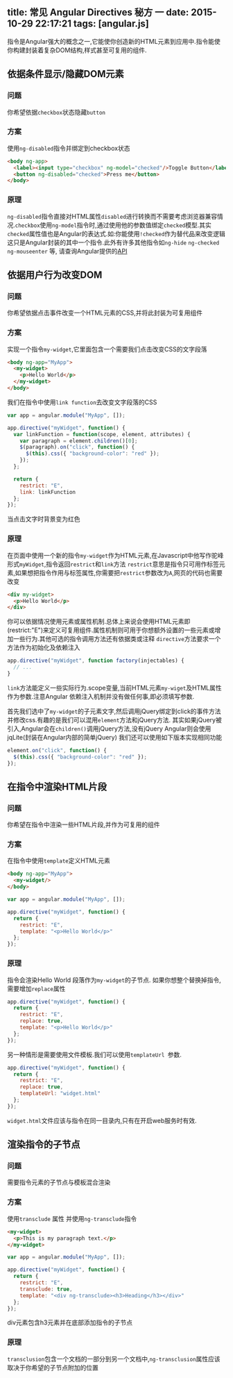 title: 常见 Angular Directives 秘方 一
date: 2015-10-29 22:17:21
tags: [angular.js]
---

指令是Angular强大的概念之一,它能使你创造新的HTML元素到应用中.指令能使你构建封装着复杂DOM结构,样式甚至可复用的组件.

<!-- more -->

## 依据条件显示/隐藏DOM元素

### 问题
你希望依据`checkbox`状态隐藏`button`

### 方案
使用`ng-disabled`指令并绑定到checkbox状态
```html
<body ng-app>
  <label><input type="checkbox" ng-model="checked"/>Toggle Button</label>
  <button ng-disabled="checked">Press me</button>
</body>
```

### 原理
`ng-disabled`指令直接对HTML属性`disabled`进行转换而不需要考虑浏览器兼容情况.`checkbox`使用`ng-model`指令时,通过使用他的参数值绑定`checked`模型.其实`checked`属性值也是Angular的表达式.如:你能使用`!checked`作为替代品来改变逻辑
这只是Angular封装的其中一个指令.此外有许多其他指令如`ng-hide` `ng-checked` `ng-mouseenter` 等, 请查询Angular提供的[API](https://docs.angularjs.org/api)

## 依据用户行为改变DOM

### 问题
你希望依据点击事件改变一个HTML元素的CSS,并将此封装为可复用组件

### 方案
实现一个指令`my-widget`,它里面包含一个需要我们点击改变CSS的文字段落
```html
<body ng-app="MyApp">
  <my-widget>
    <p>Hello World</p>
  </my-widget>
</body>
```
我们在指令中使用`link function`去改变文字段落的CSS
```js
var app = angular.module("MyApp", []);

app.directive("myWidget", function() {
  var linkFunction = function(scope, element, attributes) {
    var paragraph = element.children()[0];
    $(paragraph).on("click", function() {
      $(this).css({ "background-color": "red" });
    });
  };

  return {
    restrict: "E",
    link: linkFunction
  };
});
```
当点击文字时背景变为红色

### 原理
在页面中使用一个新的指令`my-widget`作为HTML元素,在Javascript中他写作驼峰形式`myWidget`,指令返回`restrict`和`link`方法
`restrict`意思是指令只可用作标签元素,如果想把指令作用与标签属性,你需要把`restrict`参数改为`A`,网页的代码也需要改变
```html
<div my-widget>
  <p>Hello World</p>
</div>
```
你可以依据情况使用元素或属性机制.总体上来说会使用HTML元素即(restrict:"E")来定义可复用组件.属性机制则可用于你想额外设置的一些元素或增加一些行为.其他可选的指令调用方法还有依据类或注释
`directive`方法要求一个方法作为初始化及依赖注入
```js
app.directive("myWidget", function factory(injectables) {
  // ...
}
```
`link`方法能定义一些实际行为.scope变量,当前HTML元素`my-wiget`及HTML属性作为参数.注意Angular 依赖注入机制并没有做任何事,即必须填写参数.

首先我们选中了`my-widget`的子元素文字,然后调用jQuery绑定到click的事件方法并修改css.有趣的是我们可以混用`element`方法和jQuery方法. 其实如果jQuery被引入,Angular会在`children()`调用jQuery方法,没有jQuery Angular则会使用jqLite(封装在Angular内部的简单jQuery)
我们还可以使用如下版本实现相同功能
```js
element.on("click", function() {
  $(this).css({ "background-color": "red" });
});
```

## 在指令中渲染HTML片段

### 问题
你希望在指令中渲染一些HTML片段,并作为可复用的组件

### 方案
在指令中使用`template`定义HTML元素

```html
<body ng-app="MyApp">
  <my-widget/>
</body>
```

```js
var app = angular.module("MyApp", []);

app.directive("myWidget", function() {
  return {
    restrict: "E",
    template: "<p>Hello World</p>"
  };
});

```

### 原理
指令会渲染Hello World 段落作为`my-widget`的子节点. 如果你想整个替换掉指令,需要增加`replace`属性
```js
app.directive("myWidget", function() {
  return {
    restrict: "E",
    replace: true,
    template: "<p>Hello World</p>"
  };
});
```
另一种情形是需要使用文件模板.我们可以使用`templateUrl `参数.
```js
app.directive("myWidget", function() {
  return {
    restrict: "E",
    replace: true,
    templateUrl: "widget.html"
  };
});
```

`widget.html`文件应该与指令在同一目录内,只有在开启web服务时有效.

## 渲染指令的子节点

### 问题
需要指令元素的子节点与模板混合渲染

### 方案
使用`transclude` 属性 并使用`ng-transclude`指令

```html
<my-widget>
  <p>This is my paragraph text.</p>
</my-widget>
```
```js
var app = angular.module("MyApp", []);

app.directive("myWidget", function() {
  return {
    restrict: "E",
    transclude: true,
    template: "<div ng-transclude><h3>Heading</h3></div>"
  };
});
```
div元素包含h3元素并在底部添加指令的子节点

### 原理
`transclusion`包含一个文档的一部分到另一个文档中,`ng-transclusion`属性应该取决于你希望的子节点附加的位置
